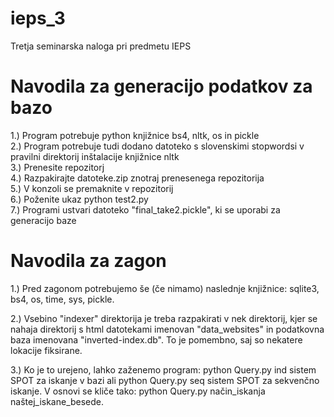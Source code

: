 # ieps_3
Tretja seminarska naloga pri predmetu IEPS

# Navodila za generacijo podatkov za bazo
1.) Program potrebuje python knjižnice bs4, nltk, os in pickle  
2.) Program potrebuje tudi dodano datoteko s slovenskimi stopwordsi v pravilni direktorij inštalacije knjižnice nltk  
3.) Prenesite repozitorj  
4.) Razpakirajte datoteke.zip znotraj prenesenega repozitorija  
5.) V konzoli se premaknite v repozitorij  
6.) Poženite ukaz python test2.py  
7.) Programi ustvari datoteko "final_take2.pickle", ki se uporabi za generacijo baze  


# Navodila za zagon
1.) Pred zagonom potrebujemo še (če nimamo) naslednje knjižnice: sqlite3, bs4, os, time, sys, pickle.

2.) Vsebino "indexer" direktorija je treba razpakirati v nek direktorij, kjer se nahaja direktorij s html datotekami imenovan "data_websites" in podatkovna baza imenovana "inverted-index.db". To je pomembno, saj so nekatere lokacije fiksirane.

3.) Ko je to urejeno, lahko zaženemo program: python Query.py ind sistem SPOT za iskanje v bazi ali python Query.py seq sistem SPOT za sekvenčno iskanje. V osnovi se kliče tako: python Query.py način_iskanja naštej_iskane_besede.
